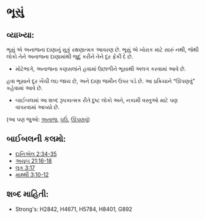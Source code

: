 # ભૂસું 

## વ્યાખ્યા: 

ભૂસું એ અનાજના દાણાનું સુકું રક્ષણાત્મક આવરણ છે.
ભૂસું એ ખોરાક માટે સારું નથી, જેથી લોકો તેને અનાજના દાણામાંથી જુદું કરીને તેને દૂર ફેંકી દે છે.

* મોટેભાગે, અનાજના કણસલાંને હવામાં ઉછાળીને ભૂસાથી અલગ કરવામાં આવે છે.

હવા ભૂસાને દૂર ખેંચી લઇ જાય છે, અને દાણા જમીન ઉપર પડે છે.
આ પ્રક્રિયાને “ઊપણવું” કહેવામાં આવે છે.

* બાઈબલમાં આ શબ્દ રૂપકાત્મક રીતે દુષ્ટ લોકો અને, નકામી વસ્તુઓ માટે પણ વાપરવામાં આવ્યો છે.

(આ પણ જુઓ: [અનાજ](../other/grain.md), [ઘઉં](../other/wheat.md), [ઊપણવું](../other/winnow.md))

## બાઈબલની કલમો: 

* [દાનિએલ 2:34-35](rc://gu/tn/help/dan/02/34)
* [અયૂબ 21:16-18](rc://gu/tn/help/job/21/16)
* [લૂક 3:17](rc://gu/tn/help/luk/03/17)
* [માથ્થી 3:10-12](rc://gu/tn/help/mat/03/10)

## શબ્દ માહિતી: 

* Strong's: H2842, H4671, H5784, H8401, G892
